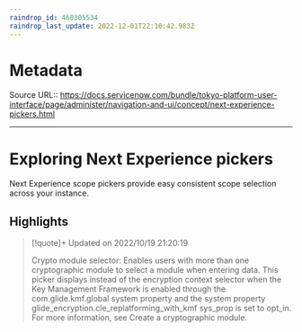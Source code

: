 ```yaml
---
raindrop_id: 460305534
raindrop_last_update: 2022-12-01T22:10:42.983Z
---
```


# Metadata
Source URL:: https://docs.servicenow.com/bundle/tokyo-platform-user-interface/page/administer/navigation-and-ui/concept/next-experience-pickers.html


---
# Exploring Next Experience pickers

Next Experience scope pickers provide easy consistent scope selection across your instance.

## Highlights

> [!quote]+ Updated on 2022/10/19 21:20:19
>
> Crypto module selector: Enables users with more than one cryptographic
>     module to select a module when entering data. This picker displays instead of the encryption
>     context selector when the Key Management Framework is enabled through the
>      com.glide.kmf.global system property and the system property
>      glide_encryption.cle_replatforming_with_kmf sys_prop is set to
>      opt_in. For more information, see Create a cryptographic module.
